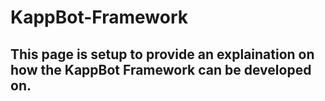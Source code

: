 # KappBot-Framework
## This page is setup to provide an explaination on how the KappBot Framework can be developed on.
